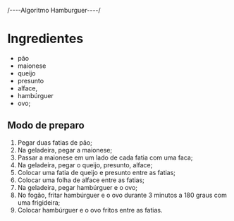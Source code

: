 /----Algoritmo Hamburguer----/

# Ingredientes

* pão
* maionese
* queijo
* presunto
* alface,
* hambúrguer
* ovo; 

## Modo de preparo

1.  Pegar duas fatias de pão;
2.  Na geladeira, pegar a maionese;
3.  Passar a maionese em um lado de cada fatia com uma faca;
4.  Na geladeira, pegar o queijo, presunto, alface;
5.  Colocar uma fatia de queijo e presunto entre as fatias;
6.  Colocar uma folha de alface entre as fatias;
7.  Na geladeira, pegar hambúrguer e o ovo;
8.  No fogão, fritar hambúrguer e o ovo durante 3 minutos a 180 graus com uma frigideira;
9.  Colocar hambúrguer e o ovo fritos entre as fatias.